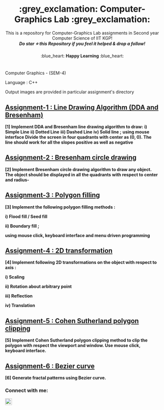 <h1 align="middle"> :grey_exclamation: Computer-Graphics Lab :grey_exclamation: </h1>
<p align ="middle"> This is a repository for Computer-Graphics Lab assignments in Second year Computer Science of IIT KGP! <br>
<b><i>Do star ⭐ this Repository if you feel it helped & drop a follow!</b></i><br><br>
:blue_heart: <b> Happy Learning </b> :blue_heart:
<br></p>

# 
Computer Graphics - (SEM-4)

Language : C++ 

Output images are provided in particular assignment's directory

## [Assignment-1 : Line Drawing Algorithm (DDA and Bresenham)](https://github.com/shinchancode/Computer-Graphics/tree/main/%5B1%5D%20DDA%20and%20Bresenham%20line%20drawing%20algorithm)
**[1] Implement DDA and Bresenham line drawing algorithm to draw:** 
**i) Simple Line**
**ii) Dotted Line**
**iii) Dashed Line**
**iv) Solid line ;**
**using mouse interface Divide the screen in four quadrants with center as (0, 0). The line should work for all the slopes positive as well as negative**

## [Assignment-2 : Bresenham circle drawing](https://github.com/shinchancode/Computer-Graphics/tree/main/%5B2%5D%20Bresenham%20circle%20drawing%20algorithm)
**[2] Implement Bresenham circle drawing algorithm to draw any object. The object should be displayed in all the quadrants with respect to center and radius-**

## [Assignment-3 : Polygon filling](https://github.com/shinchancode/Computer-Graphics/tree/main/%5B3%5D%20Polygon%20filling%20algorithm)
**[3] Implement the following polygon filling methods :**

**i) Flood fill / Seed fill**

**ii) Boundary fill ;**

**using mouse click, keyboard interface and menu driven programming**

## [Assignment-4 : 2D transformation](https://github.com/shinchancode/Computer-Graphics/tree/main/%5B4%5D%202D%20Transformation)
**[4] Implement following 2D transformations on the object with respect to axis :**

**i) Scaling**

**ii) Rotation about arbitrary point**

**iii) Reflection**

**iv) Translation**

## [Assignment-5 : Cohen Sutherland polygon clipping](https://github.com/shinchancode/Computer-Graphics/tree/main/%5B5%5D%20Cohen%20Sutherland%20polygon%20clipping%20method)
**[5] Implement Cohen Sutherland polygon clipping method to clip the polygon with respect the viewport and window. Use mouse click, keyboard interface.**

## [Assignment-6 : Bezier curve](https://github.com/shinchancode/Computer-Graphics/tree/main/%5B6%5D%20Bezier%20curve)
**[6] Generate fractal patterns using Bezier curve.**

### Connect with me:
[<img align="left" alt="codeSTACKr | LinkedIn" width="22px" src="https://raw.githubusercontent.com/rahuldkjain/github-profile-readme-generator/master/src/images/icons/Social/linked-in-alt.svg" />][linkedin]

<br />

[linkedin]: https://www.linkedin.com/in/shivshankar-yadav-576b00236/

